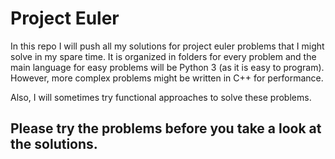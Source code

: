 # Project Euler
In this repo I will push all my solutions for project euler problems that I might solve in my spare time. It is organized in folders for every problem and the main language for easy problems will be Python 3 (as it is easy to program). However, more complex problems might be written in C++ for performance.

Also, I will sometimes try functional approaches to solve these problems.

## Please try the problems before you take a look at the solutions.